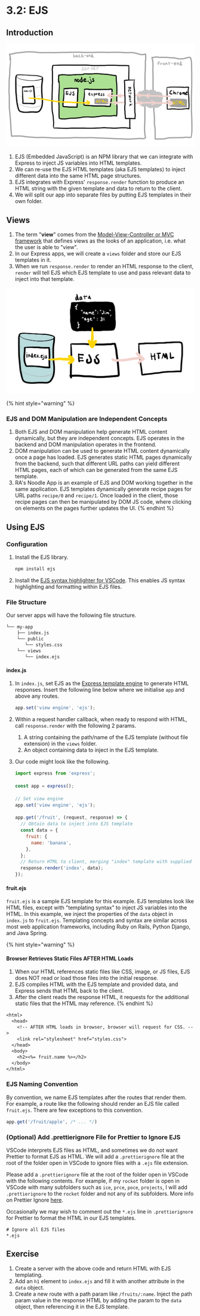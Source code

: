 # 3.2: EJS

## Introduction

![EJS is a template engine that operates on the backend to simplify HTML page generation.](../../.gitbook/assets/ejs.jpg)

1. EJS \(Embedded JavaScript\) is an NPM library that we can integrate with Express to inject JS variables into HTML templates.
2. We can re-use the EJS HTML templates \(aka EJS templates\) to inject different data into the same HTML page structures.
3. EJS integrates with Express' `response.render` function to produce an HTML string with the given template and data to return to the client.
4. We will split our app into separate files by putting EJS templates in their own folder.

## Views

1. The term "**view**" comes from the [Model-View-Controller or MVC framework](https://en.wikipedia.org/wiki/Model%E2%80%93view%E2%80%93controller) that defines views as the looks of an application, i.e. what the user is able to "view".
2. In our Express apps, we will create a `views` folder and store our EJS templates in it.
3. When we run `response.render` to render an HTML response to the client, `render` will tell EJS which EJS template to use and pass relevant data to inject into that template.

![EJS combines EJS HTML templates and dynamic data to generate HTML pages for responses](../../.gitbook/assets/ejs2.jpg)

{% hint style="warning" %}
### EJS and DOM Manipulation are Independent Concepts

1. Both EJS and DOM manipulation help generate HTML content dynamically, but they are independent concepts. EJS operates in the backend and DOM manipulation operates in the frontend. 
2. DOM manipulation can be used to generate HTML content dynamically once a page has loaded. EJS generates static HTML pages dynamically from the backend, such that different URL paths can yield different HTML pages, each of which can be generated from the same EJS template. 
3. RA's Noodle App is an example of EJS and DOM working together in the same application. EJS templates dynamically generate recipe pages for URL paths `recipe/0` and `recipe/1`. Once loaded in the client, those recipe pages can then be manipulated by DOM JS code, where clicking on elements on the pages further updates the UI.
{% endhint %}

## Using EJS

### Configuration

1. Install the EJS library.

   ```bash
   npm install ejs
   ```

2. Install the [EJS syntax highlighter for VSCode](https://marketplace.visualstudio.com/items?itemName=DigitalBrainstem.javascript-ejs-support). This enables JS syntax highlighting and formatting within EJS files.

### File Structure

Our server apps will have the following file structure.

```text
└── my-app
    ├── index.js
    └── public
       └── styles.css
    └── views
       └── index.ejs
```

#### index.js

1. In `index.js`, set EJS as the [Express template engine](https://expressjs.com/en/guide/using-template-engines.html) to generate HTML responses. Insert the following line below where we initialise `app` and above any routes.

   ```javascript
   app.set('view engine', 'ejs');
   ```

2. Within a request handler callback, when ready to respond with HTML, call `response.render` with the following 2 params.
   1. A string containing the path/name of the EJS template \(without file extension\) in the `views` folder.
   2. An object containing data to inject in the EJS template.
3. Our code might look like the following.

   ```javascript
   import express from 'express';

   const app = express();

   // Set view engine
   app.set('view engine', 'ejs');

   app.get('/fruit', (request, response) => {
     // Obtain data to inject into EJS template
     const data = {
       fruit: {
         name: 'banana',
       },
     };
     // Return HTML to client, merging "index" template with supplied data.
     response.render('index', data);
   });
   ```

#### fruit.ejs

`fruit.ejs` is a sample EJS template for this example. EJS templates look like HTML files, except with "templating syntax" to inject JS variables into the HTML. In this example, we inject the properties of the `data` object in `index.js` to `fruit.ejs`. Templating concepts and syntax are similar across most web application frameworks, including Ruby on Rails, Python Django, and Java Spring.

{% hint style="warning" %}
#### Browser Retrieves Static Files AFTER HTML Loads

1. When our HTML references static files like CSS, image, or JS files, EJS does NOT read or load those files into the initial response. 
2. EJS compiles HTML with the EJS template and provided data, and Express sends that HTML back to the client.
3. After the client reads the response HTML, it requests for the additional static files that the HTML may reference.
{% endhint %}

```markup
<html>
  <head>
    <!-- AFTER HTML loads in browser, browser will request for CSS. -->
    <link rel="stylesheet" href="styles.css">
  </head>
  <body>
    <h2><%= fruit.name %></h2>
  </body>
</html>
```

### **EJS Naming Convention**

By convention, we name EJS templates after the routes that render them. For example, a route like the following should render an EJS file called `fruit.ejs`. There are few exceptions to this convention.

```javascript
app.get('/fruit/apple', /* ... */)
```

### \(Optional\) Add .prettierignore File for Prettier to Ignore EJS

VSCode interprets EJS files as HTML, and sometimes we do not want Prettier to format EJS as HTML. We will add a `.prettierignore` file at the root of the folder open in VSCode to ignore files with a `.ejs` file extension. 

Please add a `.prettierignore` file at the root of the folder open in VSCode with the following contents. For example, if my `rocket` folder is open in VSCode with many subfolders such as `ice`, `prce`, `poce`, `projects`, I will add `.prettierignore` to the `rocket` folder and not any of its subfolders. More info on Prettier Ignore [here](https://prettier.io/docs/en/ignore.html).

Occasionally we may wish to comment out the `*.ejs` line in `.prettierignore` for Prettier to format the HTML in our EJS templates.

```text
# Ignore all EJS files
*.ejs
```

## Exercise

1. Create a server with the above code and return HTML with EJS templating.
2. Add an `h1` element to `index.ejs` and fill it with another attribute in the `data` object.
3. Create a new route with a path param like `/fruits/:name`. Inject the path param value in the response HTML by adding the param to the `data` object, then referencing it in the EJS template.

